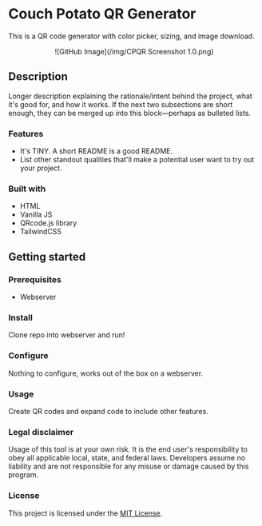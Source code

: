 # Couch Potato QR Generator

This is a QR code generator with color picker, sizing, and image download. 

<div align="center">
    <caf>
       ![GitHub Image](/img/CPQR Screenshot 1.0.png)
    </caf>
</div>  

## Description

Longer description explaining the rationale/intent behind the project, what it's good for, and how it works. If the next two subsections are short enough, they can be merged up into this block—perhaps as bulleted lists.

### Features

- It's TINY. A short README is a good README.
- List other standout qualities that'll make a potential user want to try out your project.

### Built with

- HTML
- Vanilla JS
- QRcode.js library
- TailwindCSS

## Getting started

### Prerequisites

- Webserver

### Install

Clone repo into webserver and run!

### Configure

Nothing to configure, works out of the box on a webserver. 

### Usage

Create QR codes and expand code to include other features. 

### Legal disclaimer

Usage of this tool is at your own risk. It is the end user's responsibility to obey all applicable local, state, and federal laws. Developers assume no liability and are not responsible for any misuse or damage caused by this program.

### License

This project is licensed under the [MIT License](LICENSE.md).

